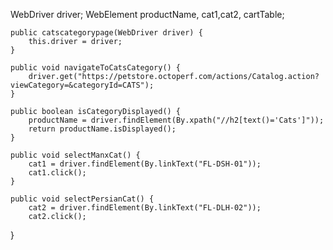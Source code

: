 WebDriver driver;
    WebElement productName, cat1,cat2, cartTable;

    public catscategorypage(WebDriver driver) {
        this.driver = driver;
    }

    public void navigateToCatsCategory() {
        driver.get("https://petstore.octoperf.com/actions/Catalog.action?viewCategory=&categoryId=CATS");
    }

    public boolean isCategoryDisplayed() {
        productName = driver.findElement(By.xpath("//h2[text()='Cats']"));
        return productName.isDisplayed();
    }

    public void selectManxCat() {
        cat1 = driver.findElement(By.linkText("FL-DSH-01"));
        cat1.click();
    }

    public void selectPersianCat() {
    	cat2 = driver.findElement(By.linkText("FL-DLH-02"));
        cat2.click();
}
